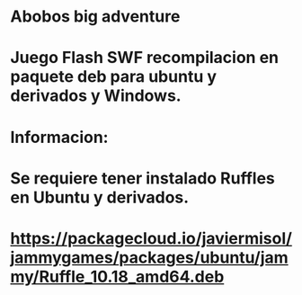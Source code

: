 # Abobos big adventure

# Juego Flash SWF recompilacion en paquete deb para ubuntu y derivados y Windows.

# Informacion:

# Se requiere tener instalado Ruffles en Ubuntu y derivados.
# https://packagecloud.io/javiermisol/jammygames/packages/ubuntu/jammy/Ruffle_10.18_amd64.deb
